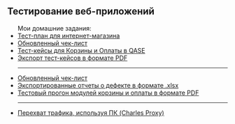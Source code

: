 <h2>Тестирование веб-приложений</h2>
<ul>Мои домашние задания:
  <li><a href="https://docs.google.com/spreadsheets/d/1gD8eRm7gbUs8q5MogxMl2EUe_TlltLv2PDrf85xOh54/edit?usp=sharing">Тест-план для интернет-магазина</a></li>
  <li><a href="https://docs.google.com/spreadsheets/d/1uorsMkFzLTLJl4DZKCCB7pgUoQ2ArURd6EFLa8RWix8/edit?usp=sharing">Обновленный чек-лист</a></li>
  <li><a href="https://app.qase.io/project/G8?author=230&previewMode=side&suite=228">Тест-кейсы для Корзины и Оплаты в QASE</a></li>
  <li><a href="https://drive.google.com/file/d/1ihlNxO0K8G4dYlqNGSPvLEsTRyIfFSBM/view?usp=sharing">Экспорт тест-кейсов в формате PDF</a></li>
  <hr>
  <li><a href="https://docs.google.com/spreadsheets/d/1uorsMkFzLTLJl4DZKCCB7pgUoQ2ArURd6EFLa8RWix8/edit?usp=sharing">Обновленный чек-лист</a></li>
  <li><a href="https://docs.google.com/spreadsheets/d/123tNoehs5TMfNwYqvPye4nrf9hxTD_xU/edit?usp=sharing&ouid=106503424166961134867&rtpof=true&sd=true">Экспортированные отчеты о дефекте в формате .xlsx</a></li>
  <li><a href="https://drive.google.com/file/d/1v6qML1ZS_R0HKgVjYcuBJEBFb2rmRBT6/view?usp=sharing">Тестовый прогон модулей корзины и оплаты в формате PDF</a></li>
  <hr>
  <li><a href="https://drive.google.com/file/d/1QWnEDzOmUlHV8peTsSowvzI9PTR-lPcV/view?usp=sharing">Перехват трафика, используя ПК (Charles Proxy)</a></li>
</ul>
